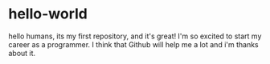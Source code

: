 # hello-world
hello humans, its my first repository, and it's great!
I'm so excited to start my career as a programmer. I think that Github will help me a lot and i'm thanks about it.

